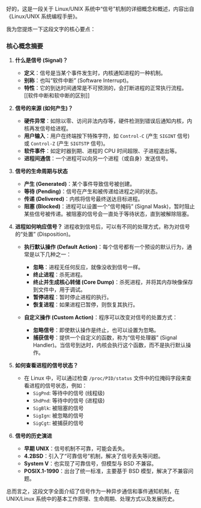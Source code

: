 好的，这是一段关于 Linux/UNIX 系统中“信号”机制的详细概念和概述，内容出自《Linux/UNIX 系统编程手册》。

我为您提炼一下这段文字的核心要点：

### 核心概念摘要

1.  **什么是信号 (Signal)？**
    * **定义**：信号是当某个事件发生时，内核通知进程的一种机制。
    * **别称**：也叫“软件中断” (Software Interrupt)。
    * **特性**：它的到达时间通常是不可预测的，会打断进程的正常执行流程。
	[[软件中断和软中断的区别]]

2.  **信号的来源 (如何产生)？**
    * **硬件异常**：如除以零、访问非法内存等，硬件检测到错误后通知内核，内核再发信号给进程。
    * **用户输入**：用户在终端按下特殊字符，如 `Control-C` (产生 `SIGINT` 信号) 或 `Control-Z` (产生 `SIGTSTP` 信号)。
    * **软件事件**：如定时器到期、进程的 CPU 时间超限、子进程退出等。
    * **进程间通信**：一个进程可以向另一个进程（或自身）发送信号。

3.  **信号的生命周期与状态**
    * **产生 (Generated)**：某个事件导致信号被创建。
    * **等待 (Pending)**：信号在产生和被传递给进程之间的状态。
    * **传递 (Delivered)**：内核将信号最终送达目标进程。
    * **阻塞 (Blocked)**：进程可以设置一个“信号掩码” (Signal Mask)，暂时阻止某些信号被传递。被阻塞的信号会一直处于等待状态，直到被解除阻塞。

4.  **进程如何响应信号？**
    进程收到信号后，可以有不同的处理方式，称为对信号的“处置” (Disposition)。

    * **执行默认操作 (Default Action)**：每个信号都有一个预设的默认行为，通常是以下几种之一：
        * **忽略**：进程无任何反应，就像没收到信号一样。
        * **终止进程**：杀死进程。
        * **终止并生成核心转储 (Core Dump)**：杀死进程，并将其内存映像保存到文件中，用于调试。
        * **暂停进程**：暂时停止进程的执行。
        * **恢复进程**：如果进程已暂停，则恢复其执行。

    * **自定义操作 (Custom Action)**：程序可以改变对信号的处置方式：
        * **忽略信号**：即使默认操作是终止，也可以设置为忽略。
        * **捕获信号**：提供一个自定义的函数，称为“信号处理器” (Signal Handler)。当信号到达时，内核会执行这个函数，而不是执行默认操作。

5.  **如何查看进程的信号状态？**
    * 在 Linux 中，可以通过检查 `/proc/PID/status` 文件中的位掩码字段来查看进程的信号状态，例如：
        * `SigPnd`: 等待中的信号 (线程级)
        * `ShdPnd`: 等待中的信号 (进程级)
        * `SigBlk`: 被阻塞的信号
        * `SigIgn`: 被忽略的信号
        * `SigCgt`: 被捕获的信号

6.  **信号的历史演进**
    * **早期 UNIX**：信号机制不可靠，可能会丢失。
    * **4.2BSD**：引入了“可靠信号”机制，解决了信号丢失等问题。
    * **System V**：也实现了可靠信号，但模型与 BSD 不兼容。
    * **POSIX.1-1990**：出台了统一标准，主要基于 BSD 模型，解决了不兼容问题。

总而言之，这段文字全面介绍了信号作为一种异步通信和事件通知机制，在 UNIX/Linux 系统中的基本工作原理、生命周期、处理方式以及发展历史。